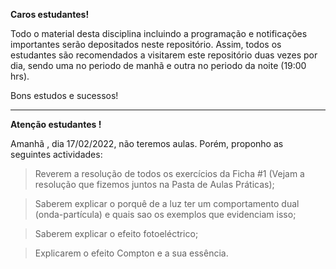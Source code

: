 **Caros estudantes!**

Todo o material desta disciplina incluindo a programação e notificações importantes serão depositados neste repositório. Assim, todos os estudantes são recomendados a visitarem este repositório duas vezes por dia, sendo uma no periodo de manhã e outra no periodo da noite (19:00 hrs).

Bons estudos e sucessos!

------------------------------------------------------------------------------------------------------
**Atenção estudantes !**

Amanhã , dia 17/02/2022, não teremos aulas. Porém, proponho as seguintes actividades:

> Reverem a resolução de todos os exercícios da Ficha #1 (Vejam a resolução que fizemos juntos na Pasta de Aulas Práticas);

> Saberem explicar o porquê de a luz ter um comportamento dual (onda-partícula) e quais sao os exemplos que evidenciam isso;

> Saberem explicar o efeito fotoeléctrico;

> Explicarem o efeito Compton e a sua essência.
